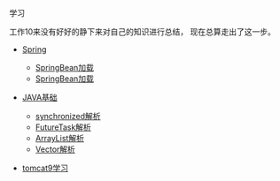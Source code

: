 学习

工作10来没有好好的静下来对自己的知识进行总结， 现在总算走出了这一步。

 - [Spring](study-notes/spring)
    - [SpringBean加载](study-notes/java/spring/SpringBoot解析.md)
    - [SpringBean加载](study-notes/java/spring/SpringBean加载.md)

- [JAVA基础](study-notes/)
    - [synchronized解析](study-notes/java/synchronized.md)
    - [FutureTask解析](study-notes/java/FutureTask.md)
    - [ArrayList解析](study-notes/java/ArrayList.md)
    - [Vector解析](study-notes/java/Vector.md)
    
- [tomcat9学习](study-notes/java/tomcat9/)
